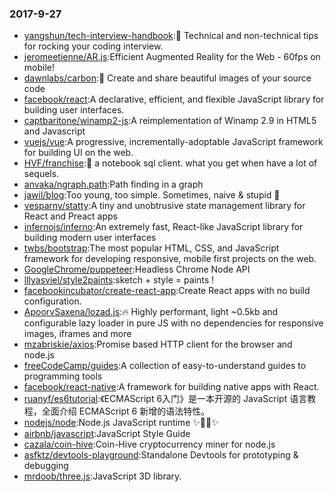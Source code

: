 ### 2017-9-27 
* [yangshun/tech-interview-handbook](https://github.com//yangshun/tech-interview-handbook):💯 Technical and non-technical tips for rocking your coding interview. 
* [jeromeetienne/AR.js](https://github.com//jeromeetienne/AR.js):Efficient Augmented Reality for the Web - 60fps on mobile! 
* [dawnlabs/carbon](https://github.com//dawnlabs/carbon):🎨 Create and share beautiful images of your source code 
* [facebook/react](https://github.com//facebook/react):A declarative, efficient, and flexible JavaScript library for building user interfaces. 
* [captbaritone/winamp2-js](https://github.com//captbaritone/winamp2-js):A reimplementation of Winamp 2.9 in HTML5 and Javascript 
* [vuejs/vue](https://github.com//vuejs/vue):A progressive, incrementally-adoptable JavaScript framework for building UI on the web. 
* [HVF/franchise](https://github.com//HVF/franchise):🍟 a notebook sql client. what you get when have a lot of sequels. 
* [anvaka/ngraph.path](https://github.com//anvaka/ngraph.path):Path finding in a graph 
* [jawil/blog](https://github.com//jawil/blog):Too young, too simple. Sometimes, naive & stupid 🐌 
* [vesparny/statty](https://github.com//vesparny/statty):A tiny and unobtrusive state management library for React and Preact apps 
* [infernojs/inferno](https://github.com//infernojs/inferno):An extremely fast, React-like JavaScript library for building modern user interfaces 
* [twbs/bootstrap](https://github.com//twbs/bootstrap):The most popular HTML, CSS, and JavaScript framework for developing responsive, mobile first projects on the web. 
* [GoogleChrome/puppeteer](https://github.com//GoogleChrome/puppeteer):Headless Chrome Node API 
* [lllyasviel/style2paints](https://github.com//lllyasviel/style2paints):sketch + style = paints ! 
* [facebookincubator/create-react-app](https://github.com//facebookincubator/create-react-app):Create React apps with no build configuration. 
* [ApoorvSaxena/lozad.js](https://github.com//ApoorvSaxena/lozad.js):🔥 Highly performant, light ~0.5kb and configurable lazy loader in pure JS with no dependencies for responsive images, iframes and more 
* [mzabriskie/axios](https://github.com//mzabriskie/axios):Promise based HTTP client for the browser and node.js 
* [freeCodeCamp/guides](https://github.com//freeCodeCamp/guides):A collection of easy-to-understand guides to programming tools 
* [facebook/react-native](https://github.com//facebook/react-native):A framework for building native apps with React. 
* [ruanyf/es6tutorial](https://github.com//ruanyf/es6tutorial):《ECMAScript 6入门》是一本开源的 JavaScript 语言教程，全面介绍 ECMAScript 6 新增的语法特性。 
* [nodejs/node](https://github.com//nodejs/node):Node.js JavaScript runtime ✨🐢🚀✨ 
* [airbnb/javascript](https://github.com//airbnb/javascript):JavaScript Style Guide 
* [cazala/coin-hive](https://github.com//cazala/coin-hive):Coin-Hive cryptocurrency miner for node.js 
* [asfktz/devtools-playground](https://github.com//asfktz/devtools-playground):Standalone Devtools for prototyping & debugging 
* [mrdoob/three.js](https://github.com//mrdoob/three.js):JavaScript 3D library. 
